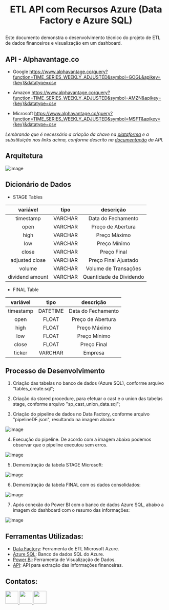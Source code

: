 # <p align=center> ETL API com Recursos Azure (Data Factory e Azure SQL) </p>

Este documento demonstra o desenvolvimento técnico do projeto de ETL de dados financeiros e visualização em um dashboard.

## API - Alphavantage.co

 * Google
 https://www.alphavantage.co/query?function=TIME_SERIES_WEEKLY_ADJUSTED&symbol=GOGL&apikey={key}&datatype=csv

 * Amazon
 https://www.alphavantage.co/query?function=TIME_SERIES_WEEKLY_ADJUSTED&symbol=AMZN&apikey={key}&datatype=csv 
 
 * Microsoft
 https://www.alphavantage.co/query?function=TIME_SERIES_WEEKLY_ADJUSTED&symbol=MSFT&apikey={key}&datatype=csv

*Lembrando que é necessário a criação da chave na [plataforma](https://www.alphavantage.co) e a substituição nos links acima, conforme descrito na [documentação](https://www.alphavantage.co/documentation/) da API.*

## Arquitetura

![image](https://user-images.githubusercontent.com/54869201/219869935-bf0815e2-a31b-4b60-8f71-5ca66f2d372d.png)


## Dicionário de Dados

* STAGE Tables

|   **variável**  | **tipo** |    **descrição**   |
|:---------------:|:--------:|:------------------:|
|    timestamp    |   VARCHAR | Data do Fechamento |
|       open      |   VARCHAR |  Preço de Abertura |
|       high      |   VARCHAR |     Preço Máximo      |
|       low       |   VARCHAR |      Preço Mínimo     |
|      close      |   VARCHAR |     Preço Final    |
|  adjusted close |   VARCHAR |     Preço Final Ajustado    |
|      volume     |   VARCHAR | Volume de Transações                    |
| dividend amount |   VARCHAR | Quantidade de Dividendo                    |

* FINAL Table

|   **variável**  | **tipo** |    **descrição**   |
|:---------------:|:--------:|:------------------:|
|    timestamp    |   DATETIME   | Data do Fechamento |
|       open      |   FLOAT  |  Preço de Abertura |
|       high      |   FLOAT  |     Preço Máximo      |
|       low       |   FLOAT  |      Preço Mínimo     |
|      close      |   FLOAT  |     Preço Final    |
|      ticker     |  VARCHAR |         Empresa           |


## Processo de Desenvolvimento

1. Criação das tabelas no banco de dados (Azure SQL), conforme arquivo "tables_create.sql";

2. Criação da stored procedure, para efetuar o cast e o union das tabelas stage, conforme arquivo "sp_cast_union_data.sql";

3. Criação do pipeline de dados no Data Factory, conforme arquivo "pipelineDF.json", resultando na imagem abaixo:

![image](https://user-images.githubusercontent.com/54869201/219870726-d14e3247-452d-40f0-89f1-2e4bf9a18a36.png)

4. Execução do pipeline. De acordo com a imagem abaixo podemos observar que o pipeline executou sem erros.

![image](https://user-images.githubusercontent.com/54869201/219870912-0e405749-dc8a-4d86-a2c7-520dcaed42e0.png)

5. Demonstração da tabela STAGE Microsoft:

![image](https://user-images.githubusercontent.com/54869201/219871043-d383e3a6-6bc3-400d-a55f-89d33766f041.png)

6. Demonstração da tabela FINAL com os dados consolidados:

![image](https://user-images.githubusercontent.com/54869201/219871100-7fd9cdaf-f9ef-48af-9b0a-b2b20285d2c0.png)

7. Após conexão do Power BI com o banco de dados Azure SQL, abaixo a imagem do dashboard com o resumo das informações:

![image](https://user-images.githubusercontent.com/54869201/219871420-633ffce9-3180-4d1e-9c33-60e55d363713.png)

## Ferramentas Utilizadas:

* [Data Factory](https://azure.microsoft.com/pt-br/products/data-factory/): Ferramenta de ETL Microsoft Azure.
* [Azure SQL](https://azure.microsoft.com/pt-br/products/azure-sql/database): Banco de dados SQL do Azure.
* [Power Bi](https://powerbi.microsoft.com/pt-br/): Ferramenta de Visualização de Dados.
* [API](https://www.alphavantage.com/): API para extração das informações financeiras.

## Contatos:
<div>   
  <a href="https://www.linkedin.com/in/tferreirasilva/">
    <img width=40 src="https://cdn.jsdelivr.net/gh/devicons/devicon/icons/linkedin/linkedin-original.svg" />
  </a> 
  <a href = "mailto:thiago.ferreirawd@gmail.com">
      <img width=40 src="https://cdn.jsdelivr.net/gh/devicons/devicon/icons/google/google-original.svg" />
  </a>  
  <a href = "https://github.com/ThiagoFerreiraWD">
    <img width=40 src="https://cdn.jsdelivr.net/gh/devicons/devicon/icons/github/github-original.svg" />
  </a>     
</div>
